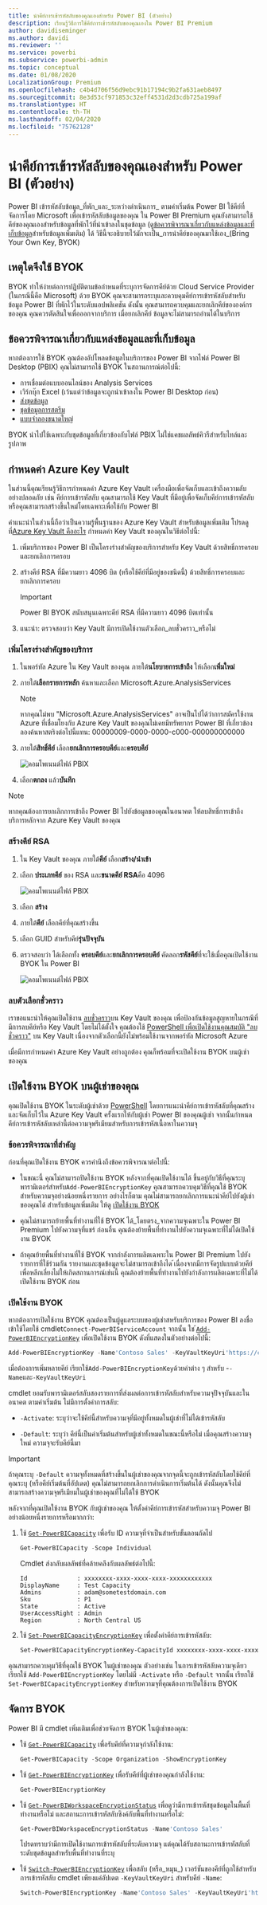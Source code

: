 ```yaml
---
title: นำคีย์การเข้ารหัสลับของคุณเองสำหรับ Power BI (ตัวอย่าง)
description: เรียนรู้วิธีการใช้คีย์การเข้ารหัสลับของคุณเองใน Power BI Premium
author: davidiseminger
ms.author: davidi
ms.reviewer: ''
ms.service: powerbi
ms.subservice: powerbi-admin
ms.topic: conceptual
ms.date: 01/08/2020
LocalizationGroup: Premium
ms.openlocfilehash: c4b4d706f56d9ebc91b17194c9b2fa631aeb8497
ms.sourcegitcommit: 8e3d53cf971853c32eff4531d2d3cdb725a199af
ms.translationtype: HT
ms.contentlocale: th-TH
ms.lasthandoff: 02/04/2020
ms.locfileid: "75762128"
---
```

# <a name="bring-your-own-encryption-keys-for-power-bi-preview"></a>นำคีย์การเข้ารหัสลับของคุณเองสำหรับ Power BI (ตัวอย่าง)

Power BI เข้ารหัสลับข้อมูล_ที่พัก_และ_ระหว่างดำเนินการ_ ตามค่าเริ่มต้น Power BI ใช้คีย์ที่จัดการโดย Microsoft เพื่อเข้ารหัสลับข้อมูลของคุณ ใน Power BI Premium คุณยังสามารถใช้คีย์ของคุณเองสำหรับข้อมูลที่พักไว้ที่นำเข้าลงในชุดข้อมูล (ดู[ข้อควรพิจารณาเกี่ยวกับแหล่งข้อมูลและที่เก็บข้อมูล](#data-source-and-storage-considerations)สำหรับข้อมูลเพิ่มเติม) ได้ วิธีนี้จะอธิบายไว้มักจะเป็น_การนำคีย์ของคุณมาใช้เอง_(Bring Your Own Key, BYOK)

## <a name="why-use-byok"></a>เหตุใดจึงใช้ BYOK

BYOK ทำให้ง่ายต่อการปฏิบัติตามข้อกำหนดที่ระบุการจัดการคีย์ด้วย Cloud Service Provider (ในกรณีนี้คือ Microsoft) ด้วย BYOK คุณจะสามารถระบุและควบคุมคีย์การเข้ารหัสลับสำหรับข้อมูล Power BI ที่พักไว้ในระดับแอปพลิเคชัน ดังนั้น คุณสามารถควบคุมและยกเลิกคีย์ขององค์กรของคุณ คุณควรตัดสินใจเพื่อออกจากบริการ เมื่อยกเลิกคีย์ ข้อมูลจะไม่สามารถอ่านได้ในบริการ

## <a name="data-source-and-storage-considerations"></a>ข้อควรพิจารณาเกี่ยวกับแหล่งข้อมูลและที่เก็บข้อมูล

หากต้องการใช้ BYOK คุณต้องอัปโหลดข้อมูลในบริการของ Power BI จากไฟล์ Power BI Desktop (PBIX) คุณไม่สามารถใช้ BYOK ในสถานการณ์ต่อไปนี้:

- การเชื่อมต่อแบบออนไลน์ของ Analysis Services
- เวิร์กบุ๊ก Excel (เว้นแต่ว่าข้อมูลจะถูกนำเข้าลงใน Power BI Desktop ก่อน)
- [ส่งชุดข้อมูล](/rest/api/power-bi/pushdatasets)
- [ชุดข้อมูลการสตรีม](service-real-time-streaming.md#set-up-your-real-time-streaming-dataset-in-power-bi)
- [แบบจำลองขนาดใหญ่](service-premium-large-models.md)

BYOK นำไปใช้เฉพาะกับชุดข้อมูลที่เกี่ยวข้องกับไฟล์ PBIX ไม่ใช่แคชผลลัพธ์คิวรีสำหรับไทล์และรูปภาพ

## <a name="configure-azure-key-vault"></a>กำหนดค่า Azure Key Vault

ในส่วนนี้คุณเรียนรู้วิธีการกำหนดค่า Azure Key Vault เครื่องมือเพื่อจัดเก็บและเข้าถึงความลับอย่างปลอดภัย เช่น คีย์การเข้ารหัสลับ คุณสามารถใช้ Key Vault ที่มีอยู่เพื่อจัดเก็บคีย์การเข้ารหัสลับ หรือคุณสามารถสร้างขึ้นใหม่โดยเฉพาะเพื่อใช้กับ Power BI

คำแนะนำในส่วนนี้ถือว่าเป็นความรู้พื้นฐานของ Azure Key Vault สำหรับข้อมูลเพิ่มเติม โปรดดูที่[Azure Key Vault คืออะไร](/azure/key-vault/key-vault-whatis) กำหนดค่า Key Vault ของคุณในวิธีต่อไปนี้:

1. เพิ่มบริการของ Power BI เป็นโครงร่างสำคัญของบริการสำหรับ Key Vault ด้วยสิทธิ์การครอบและยกเลิกการครอบ

1. สร้างคีย์ RSA ที่มีความยาว 4096 บิต (หรือใช้คีย์ที่มีอยู่ของชนิดนี้) ด้วยสิทธิ์การครอบและยกเลิกการครอบ

    > [!IMPORTANT]
    > Power BI BYOK สนับสนุนเฉพาะคีย์ RSA ที่มีความยาว 4096 บิตเท่านั้น

1. แนะนำ: ตรวจสอบว่า Key Vault มีการเปิดใช้งานตัวเลือก_ลบชั่วคราว_หรือไม่

### <a name="add-the-service-principal"></a>เพิ่มโครงร่างสำคัญของบริการ

1. ในพอร์ทัล Azure ใน Key Vault ของคุณ ภายใต้**นโยบายการเข้าถึง** ให้เลือก**เพิ่มใหม่**

1. ภายใต้**เลือกรายการหลัก** ค้นหาและเลือก Microsoft.Azure.AnalysisServices

    > [!NOTE]
    > หากคุณไม่พบ "Microsoft.Azure.AnalysisServices" อาจเป็นไปได้ว่าการสมัครใช้งาน Azure ที่เชื่อมโยงกับ Azure Key Vault ของคุณไม่เคยมีทรัพยากร Power BI ที่เกี่ยวข้อง ลองค้นหาสตริงต่อไปนี้แทน: 00000009-0000-0000-c000-000000000000

1. ภายใต้**สิทธิ์คีย์** เลือก**ยกเลิกการครอบคีย์**และ**ครอบคีย์**

    ![คอมโพเนนต์ไฟล์ PBIX](media/service-encryption-byok/service-principal.png)

1. เลือก**ตกลง** แล้ว**บันทึก**

> [!NOTE]
> หากคุณต้องการยกเลิกการเข้าถึง Power BI ไปยังข้อมูลของคุณในอนาคต ให้ลบสิทธิ์การเข้าถึงบริการหลักจาก Azure Key Vault ของคุณ

### <a name="create-an-rsa-key"></a>สร้างคีย์ RSA

1. ใน Key Vault ของคุณ ภายใต้**คีย์** เลือก**สร้าง/นำเข้า**

1. เลือก **ประเภทคีย์** ของ RSA และ**ขนาดคีย์ RSA**คือ 4096

    ![คอมโพเนนต์ไฟล์ PBIX](media/service-encryption-byok/create-rsa-key.png)

1. เลือก **สร้าง**

1. ภายใต้**คีย์** เลือกคีย์ที่คุณสร้างขึ้น

1. เลือก GUID สำหรับคีย์**รุ่นปัจจุบัน**

1. ตรวจสอบว่า ได้เลือกทั้ง **ครอบคีย์**และ**ยกเลิกการครอบคีย์** คัดลอก**รหัสคีย์**ที่จะใช้เมื่อคุณเปิดใช้งาน BYOK ใน Power BI

    ![คอมโพเนนต์ไฟล์ PBIX](media/service-encryption-byok/key-properties.png)

### <a name="soft-delete-option"></a>ลบตัวเลือกชั่วคราว

เราขอแนะนำให้คุณเปิดใช้งาน [ลบชั่วคราว](/azure/key-vault/key-vault-ovw-soft-delete)บน Key Vault ของคุณ เพื่อป้องกันข้อมูลสูญหายในกรณีที่มีการลบคีย์หรือ Key Vault โดยไม่ได้ตั้งใจ คุณต้องใช้ [PowerShell เพื่อเปิดใช้งานคุณสมบัติ "ลบชั่วคราว"](/azure/key-vault/key-vault-soft-delete-powershell) บน Key Vault เนื่องจากตัวเลือกนี้ยังไม่พร้อมใช้งานจากพอร์ทัล Microsoft Azure

เมื่อมีการกำหนดค่า Azure Key Vault อย่างถูกต้อง คุณก็พร้อมที่จะเปิดใช้งาน BYOK บนผู้เช่าของคุณ

## <a name="enable-byok-on-your-tenant"></a>เปิดใช้งาน BYOK บนผู้เช่าของคุณ

คุณเปิดใช้งาน BYOK ในระดับผู้เช่าด้วย [PowerShell](https://www.powershellgallery.com/packages/MicrosoftPowerBIMgmt.Admin) โดยการแนะนำคีย์การเข้ารหัสลับที่คุณสร้างและจัดเก็บไว้ใน Azure Key Vault ครั้งแรกให้กับผู้เช่า Power BI ของคุณผู้เช่า จากนั้นกำหนดคีย์การเข้ารหัสลับเหล่านี้ต่อความจุพรีเมียมสำหรับการเข้ารหัสเนื้อหาในความจุ

### <a name="important-considerations"></a>ข้อควรพิจารณาที่สำคัญ

ก่อนที่คุณเปิดใช้งาน BYOK ควรคำนึงถึงข้อควรพิจารณาต่อไปนี้:

- ในขณะนี้ คุณไม่สามารถปิดใช้งาน BYOK หลังจากที่คุณเปิดใช้งานได้ ขึ้นอยู่กับวิธีที่คุณระบุพารามิเตอร์สำหรับ`Add-PowerBIEncryptionKey` คุณสามารถควบคุมวิธีที่คุณใช้ BYOK สำหรับความจุอย่างน้อยหนึ่งรายการ อย่างไรก็ตาม คุณไม่สามารถยกเลิกการแนะนำคีย์ไปยังผู้เช่าของคุณได้ สำหรับข้อมูลเพิ่มเติม ให้ดู [เปิดใช้งาน BYOK](#enable-byok)

- คุณไม่สามารถย้ายพื้นที่ทำงานที่ใช้ BYOK ได้_โดยตรง_จากความจุเฉพาะใน Power BI Premium ไปยังความจุที่แชร์ ก่อนอื่น คุณต้องย้ายพื้นที่ทำงานไปยังความจุเฉพาะที่ไม่ได้เปิดใช้งาน BYOK

- ถ้าคุณย้ายพื้นที่ทำงานที่ใช้ BYOK จากกำลังการผลิตเฉพาะใน Power BI Premium ไปยังรายการที่ใช้ร่วมกัน รายงานและชุดข้อมูลจะไม่สามารถเข้าถึงได ้เนื่องจากมีการจัดรูปแบบด้วยคีย์ เพื่อหลีกเลี่ยงไม่ให้เกิดสถานการณ์เช่นนี้ คุณต้องย้ายพื้นที่ทำงานไปยังกำลังการผลิตเฉพาะที่ไม่ได้เปิดใช้งาน BYOK ก่อน

### <a name="enable-byok"></a>เปิดใช้งาน BYOK

หากต้องการเปิดใช้งาน BYOK คุณต้องเป็นผู้ดูแลระบบของผู้เช่าสหรับบริการของ Power BI ลงชื่อเข้าใช้โดยใช้ cmdlet`Connect-PowerBIServiceAccount` จากนั้น ใช ้[`Add-PowerBIEncryptionKey`](/powershell/module/microsoftpowerbimgmt.admin/Add-PowerBIEncryptionKey) เพื่อเปิดใช้งาน BYOK ดังที่แสดงในตัวอย่างต่อไปนี้:

```powershell
Add-PowerBIEncryptionKey -Name'Contoso Sales' -KeyVaultKeyUri'https://contoso-vault2.vault.azure.net/keys/ContosoKeyVault/b2ab4ba1c7b341eea5ecaaa2wb54c4d2'
```

เมื่อต้องการเพิ่มหลายคีย์ เรียกใช้`Add-PowerBIEncryptionKey`ด้วยค่าต่าง ๆ สำหรับ -`-Name`และ`-KeyVaultKeyUri` 

cmdlet ยอมรับพารามิเตอร์สลับสองรายการที่ส่งผลต่อการเข้ารหัสลับสำหรับความจุปัจจุบันและในอนาคต ตามค่าเริ่มต้น ไม่มีการตั้งค่าการสลับ:

- `-Activate`: ระบุว่าจะใช้คีย์นี้สำหรับความจุที่มีอยู่ทั้งหมดในผู้เช่าที่ไม่ได้เข้ารหัสลับ

- `-Default`: ระบุว่า คีย์นี้เป็นค่าเริ่มต้นสำหรับผู้เช่าทั้งหมดในขณะนี้หรือไม่ เมื่อคุณสร้างความจุใหม่ ความจุจะรับคีย์นี้มา

> [!IMPORTANT]
> ถ้าคุณระบุ `-Default` ความจุทั้งหมดที่สร้างขึ้นในผู้เช่าของคุณจากจุดนี้จะถูกเข้ารหัสลับโดยใช้คีย์ที่คุณระบุ (หรือคีย์เริ่มต้นที่อัปเดต) คุณไม่สามารถยกเลิกการดำเนินการเริ่มต้นได้ ดังนั้นคุณจึงไม่สามารถสร้างความจุพรีเมียมในผู้เช่าของคุณที่ไม่ได้ใช้ BYOK

หลังจากที่คุณเปิดใช้งาน BYOK กับผู้เช่าของคุณ ให้ตั้งค่าคีย์การเข้ารหัสสำหรับความจุ Power BI อย่างน้อยหนึ่งรายการหรือมากกว่า:

1. ใช้ [`Get-PowerBICapacity`](/powershell/module/microsoftpowerbimgmt.capacities/get-powerbicapacity) เพื่อรับ ID ความจุที่จำเป็นสำหรับขั้นตอนถัดไป

    ```powershell
    Get-PowerBICapacity -Scope Individual
    ```

    Cmdlet ส่งกลับผลลัพธ์ที่คล้ายคลึงกับผลลัพธ์ต่อไปนี้:

    ```
    Id              : xxxxxxxx-xxxx-xxxx-xxxx-xxxxxxxxxxxx
    DisplayName     : Test Capacity
    Admins          : adam@sometestdomain.com
    Sku             : P1
    State           : Active
    UserAccessRight : Admin
    Region          : North Central US
    ```

1. ใช้ [`Set-PowerBICapacityEncryptionKey`](/powershell/module/microsoftpowerbimgmt.admin/set-powerbicapacityencryptionkey) เพื่อตั้งค่าคีย์การเข้ารหัสลับ:

    ```powershell
    Set-PowerBICapacityEncryptionKey-CapacityId xxxxxxxx-xxxx-xxxx-xxxx-xxxxxxxxxxxx -KeyName 'Contoso Sales'
    ```

คุณสามารถควบคุมวิธีที่คุณใช้ BYOK ในผู้เช่าของคุณ ตัวอย่างเช่น ในการเข้ารหัสลับความจุเดียว เรียกใช้ `Add-PowerBIEncryptionKey` โดยไม่มี `-Activate` หรือ `-Default` จากนั้น เรียกใช้ `Set-PowerBICapacityEncryptionKey` สำหรับความจุที่คุณต้องการเปิดใช้งาน BYOK

## <a name="manage-byok"></a>จัดการ BYOK

Power BI มี cmdlet เพิ่มเติมเพื่อช่วยจัดการ BYOK ในผู้เช่าของคุณ:

- ใช้ [`Get-PowerBICapacity`](/powershell/module/microsoftpowerbimgmt.capacities/get-powerbicapacity) เพื่อรับคีย์ที่ความจุกำลังใช้งาน:

    ```powershell
    Get-PowerBICapacity -Scope Organization -ShowEncryptionKey
    ```

- ใช้ [`Get-PowerBIEncryptionKey`](/powershell/module/microsoftpowerbimgmt.admin/get-powerbiencryptionkey) เพื่อรับคีย์ที่ผู้เช่าของคุณกำลังใช้งาน:

    ```powershell
    Get-PowerBIEncryptionKey
    ```

- ใช้ [`Get-PowerBIWorkspaceEncryptionStatus`](/powershell/module/microsoftpowerbimgmt.admin/get-powerbiworkspaceencryptionstatus) เพื่อดูว่ามีการเข้ารหัสชุดข้อมูลในพื้นที่ทำงานหรือไม่ และสถานะการเข้ารหัสลับซิงค์กับพื้นที่ทำงานหรือไม่:

    ```powershell
    Get-PowerBIWorkspaceEncryptionStatus -Name'Contoso Sales'
    ```

    โปรดทราบว่ามีการเปิดใช้งานการเข้ารหัสลับที่ระดับความจุ แต่คุณได้รับสถานะการเข้ารหัสลับที่ระดับชุดข้อมูลสำหรับพื้นที่ทำงานที่ระบุ

- ใช้ [`Switch-PowerBIEncryptionKey`](/powershell/module/microsoftpowerbimgmt.admin/switch-powerbiencryptionkey) เพื่อสลับ (หรือ_หมุน_) เวอร์ชันของคีย์ที่ถูกใช้สำหรับการเข้ารหัสลับ cmdlet เพียงแค่อัปเดต `-KeyVaultKeyUri` สำหรับคีย์ `-Name`:

    ```powershell
    Switch-PowerBIEncryptionKey -Name'Contoso Sales' -KeyVaultKeyUri'https://contoso-vault2.vault.azure.net/keys/ContosoKeyVault/b2ab4ba1c7b341eea5ecaaa2wb54c4d2'
    ```

